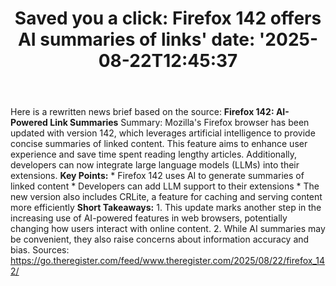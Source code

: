 ﻿---
title: "Saved you a click: Firefox 142 offers AI summaries of links'
date: '2025-08-22T12:45:37"
category: "Markets"
summary: ""
slug: "saved you a click firefox 142 offers ai summaries of links"
source_urls:
  - "https://go.theregister.com/feed/www.theregister.com/2025/08/22/firefox_142/"
seo:
  title: "Saved you a click: Firefox 142 offers AI summaries of links | Hash n Hedge'
  description: '"
  keywords: ["news", "markets", "brief"]
---
Here is a rewritten news brief based on the source:  **Firefox 142: AI-Powered Link Summaries**  Summary: Mozilla's Firefox browser has been updated with version 142, which leverages artificial intelligence to provide concise summaries of linked content. This feature aims to enhance user experience and save time spent reading lengthy articles. Additionally, developers can now integrate large language models (LLMs) into their extensions.  **Key Points:**  * Firefox 142 uses AI to generate summaries of linked content * Developers can add LLM support to their extensions * The new version also includes CRLite, a feature for caching and serving content more efficiently  **Short Takeaways:**  1. This update marks another step in the increasing use of AI-powered features in web browsers, potentially changing how users interact with online content. 2. While AI summaries may be convenient, they also raise concerns about information accuracy and bias.  Sources: https://go.theregister.com/feed/www.theregister.com/2025/08/22/firefox_142/ 

